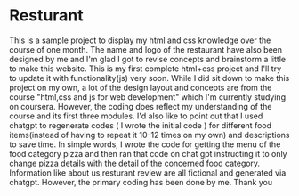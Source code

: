 # Resturant
This is a sample project to display my html and css knowledge over the course of one month. The name and logo of the restaurant have also been designed by me and I'm glad I got to revise concepts and brainstorm a little to make this website. This is my first complete html+css project and I'll try to update it with functionality(js) very soon. 
While I did sit down to make this project on my own, a lot of the design layout and concepts are from the course "html,css and js for web development" which I'm currently studying on coursera. However, the coding does reflect my understanding of the course and its first three modules.
I'd also like to point out that I used chatgpt to regenerate codes ( I wrote the initial code ) for different food items(instead of having to repeat it 10-12 times on my own) and descriptions to save time. In simple words, I wrote the code for getting the menu of the food category pizza and then ran that code on chat gpt instructing it to only change pizza details with the detail of the concerned food category. Information like about us,resturant review are all fictional and generated via chatgpt. However, the primary coding has been done by me. Thank you 
